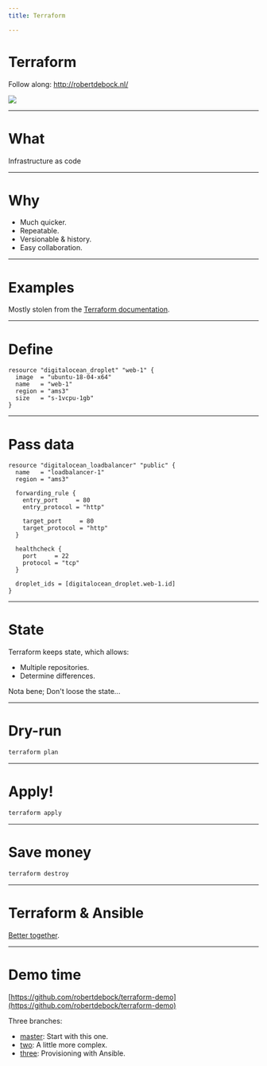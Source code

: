 ```yaml
---
title: Terraform

---
```


# Terraform

Follow along: http://robertdebock.nl/

<img src="https://api.qrserver.com/v1/create-qr-code/?size=350x350&data=http://robertdebock.nl/presentations/terraform/"/>

---

# What

Infrastructure as code

---

# Why

- Much quicker.
- Repeatable.
- Versionable & history.
- Easy collaboration.

---

# Examples

Mostly stolen from the [Terraform documentation](https://www.terraform.io/docs/providers/do/).

----

# Define

```hcl
resource "digitalocean_droplet" "web-1" {
  image  = "ubuntu-18-04-x64"
  name   = "web-1"
  region = "ams3"
  size   = "s-1vcpu-1gb"
}
```

----

# Pass data

```hcl
resource "digitalocean_loadbalancer" "public" {
  name   = "loadbalancer-1"
  region = "ams3"

  forwarding_rule {
    entry_port     = 80
    entry_protocol = "http"

    target_port     = 80
    target_protocol = "http"
  }

  healthcheck {
    port     = 22
    protocol = "tcp"
  }

  droplet_ids = [digitalocean_droplet.web-1.id]
}
```

---

# State

Terraform keeps state, which allows:

- Multiple repositories.
- Determine differences.

Nota bene; Don't loose the state...

---

# Dry-run

```bash
terraform plan
```

---

# Apply!

```bash
terraform apply
```

---

# Save money

```bash
terraform destroy
```

---

# Terraform & Ansible

[Better together](https://www.hashicorp.com/resources/ansible-terraform-better-together/).

----

# Demo time

[https://github.com/robertdebock/terraform-demo](https://github.com/robertdebock/terraform-demo)

Three branches:
- [master](https://github.com/robertdebock/terraform-demo): Start with this one.
- [two](https://github.com/robertdebock/terraform-demo/two/three): A little more complex.
- [three](https://github.com/robertdebock/terraform-demo/tree/three): Provisioning with Ansible.
